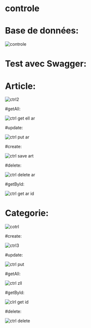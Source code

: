 # controle
# Base de données:

![controle](https://github.com/sana7867/controle/assets/147515885/e122f6af-51f6-48ce-9339-b2541b095483)

# Test avec Swagger:

# Article:

![ctrl2](https://github.com/sana7867/controle/assets/147515885/15a52da7-432f-458d-ac53-ef69365d851d)

#getAll:

![ctrl get ell ar](https://github.com/sana7867/controle/assets/147515885/dc0cbcb8-fbc7-4a35-b057-34ec02bec9fc)

#update:

![ctrl put ar](https://github.com/sana7867/controle/assets/147515885/74d8c63b-0d92-4d4b-9d4e-97fe1f083fd0)

#create:

![ctrl save art](https://github.com/sana7867/controle/assets/147515885/2fca52fa-d369-4f74-b67a-23853b312f54)

#delete:

![ctrl delete ar](https://github.com/sana7867/controle/assets/147515885/8c3cbe33-8c7a-4907-8a72-541983383b7c)

#getById:

![ctrl get ar id](https://github.com/sana7867/controle/assets/147515885/4e4f9baf-e47e-4703-b2a8-93378425a90f)

# Categorie:

![cotrl](https://github.com/sana7867/controle/assets/147515885/190d8145-f6ee-4e7a-81da-b8b6b8ba243c)

#create:

![ctrl3](https://github.com/sana7867/controle/assets/147515885/b2a56a74-c7b1-4962-ad10-47da2f541b37)

#update:

![ctrl put](https://github.com/sana7867/controle/assets/147515885/e707cbbf-24dd-41db-83d8-1bfe25e0b564)

#getAll:

![ctrl zll](https://github.com/sana7867/controle/assets/147515885/7fbf208f-36cd-4da0-907d-83c0f3daaa25)

#getById: 

![clrl get id](https://github.com/sana7867/controle/assets/147515885/da73d73f-2606-4670-ae82-c3e5a526cce5)

#delete:

![ctrl delete](https://github.com/sana7867/controle/assets/147515885/e184f620-d125-4b00-a12c-f0276f8b6b93)


